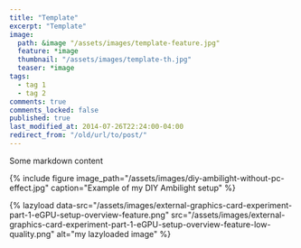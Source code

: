 ```yaml
---
title: "Template"
excerpt: "Template"
image:
  path: &image "/assets/images/template-feature.jpg"
  feature: *image
  thumbnail: "/assets/images/template-th.jpg"
  teaser: *image
tags: 
  - tag 1
  - tag 2
comments: true
comments_locked: false
published: true
last_modified_at: 2014-07-26T22:24:00-04:00
redirect_from: "/old/url/to/post/"
---
```

Some markdown content

{% include figure
  image_path="/assets/images/diy-ambilight-without-pc-effect.jpg"
  caption="Example of my DIY Ambilight setup"
%}

{% lazyload data-src="/assets/images/external-graphics-card-experiment-part-1-eGPU-setup-overview-feature.png" src="/assets/images/external-graphics-card-experiment-part-1-eGPU-setup-overview-feature-low-quality.png" alt="my lazyloaded image" %}
